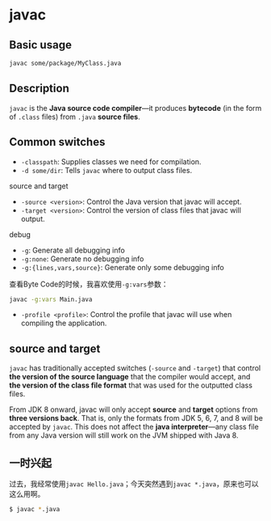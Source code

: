 # javac

## Basic usage

```bash
javac some/package/MyClass.java
```

## Description

`javac` is the **Java source code compiler**—it produces **bytecode** (in the form of `.class` files) from `.java` **source files**.

## Common switches

- `-classpath`: Supplies classes we need for compilation.
- `-d some/dir`: Tells `javac` where to output class files.

source and target

- `-source <version>`: Control the Java version that javac will accept.
- `-target <version>`: Control the version of class files that javac will output.

debug

- `-g`: Generate all debugging info
- `-g:none`: Generate no debugging info
- `-g:{lines,vars,source}`: Generate only some debugging info

查看Byte Code的时候，我喜欢使用`-g:vars`参数：

```bash
javac -g:vars Main.java
```

- `-profile <profile>`: Control the profile that javac will use when compiling the application.

## source and target

`javac` has traditionally accepted switches (`-source` and `-target`) that control **the version of the source language** that the compiler would accept, and **the version of the class file format** that was used for the outputted class files.

From JDK 8 onward, javac will only accept **source** and **target** options from **three versions back**. That is, only the formats from JDK 5, 6, 7, and 8 will be accepted by `javac`. This does not affect the **java interpreter**—any class file from any Java version will still work on the JVM shipped with Java 8.

## 一时兴起

过去，我经常使用`javac Hello.java`；今天突然遇到`javac *.java`，原来也可以这么用啊。

```bash
$ javac *.java
```
